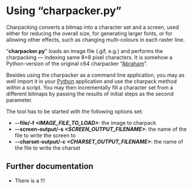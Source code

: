 Using “charpacker.py”
=====================

Charpacking converts a bitmap into a character set and a screen, used either for reducing the overall size, for generating larger fonts, or for allowing other effects, such as changing multi-colours in each raster line. 

“__charpacker.py__” loads an image file (.gif, e.g.) and performs the charpacking — indexing same 8×8 pixel characters. It is somehow a Python-version of the original c64 charpacker “[Abraham](https://www.krajzewicz.de/blog/c64-releases.php#abraham1)”.

Besides using the charpacker as a command line application, you may as well import it in your [Python](https://www.python.org) application and use the charpack method within a script. You may then incrementally fill a character set from a different bitmaps by passing the results of initial steps as the second parameter.

The tool has to be started with the following options set:

* __--file/-f _&lt;IMAGE_FILE_TO_LOAD&gt;___: the image to charpack
* __--screen-output/-s _&lt;SCREEN_OUTPUT_FILENAME&gt;___: the name of the file to write the screen to
* __--charset-output/-c _&lt;CHARSET_OUTPUT_FILENAME&gt;___: the name of the file to write the charset


Further documentation
---------------------

* There is a !!!
